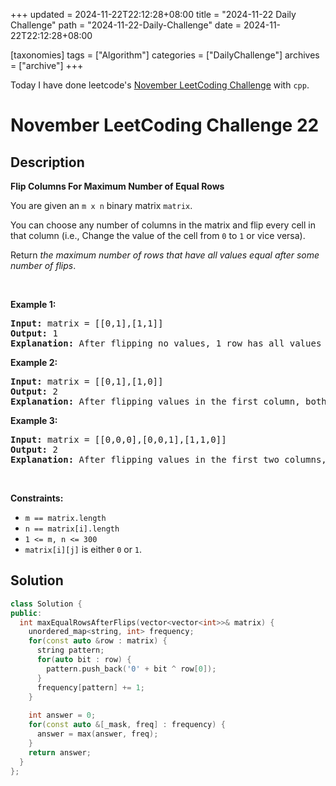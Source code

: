 +++
updated = 2024-11-22T22:12:28+08:00
title = "2024-11-22 Daily Challenge"
path = "2024-11-22-Daily-Challenge"
date = 2024-11-22T22:12:28+08:00

[taxonomies]
tags = ["Algorithm"]
categories = ["DailyChallenge"]
archives = ["archive"]
+++

Today I have done leetcode's [November LeetCoding Challenge](https://leetcode.com/problems/flip-columns-for-maximum-number-of-equal-rows/) with `cpp`.

<!-- more -->

# November LeetCoding Challenge 22

## Description

**Flip Columns For Maximum Number of Equal Rows**

<p>You are given an <code>m x n</code> binary matrix <code>matrix</code>.</p>

<p>You can choose any number of columns in the matrix and flip every cell in that column (i.e., Change the value of the cell from <code>0</code> to <code>1</code> or vice versa).</p>

<p>Return <em>the maximum number of rows that have all values equal after some number of flips</em>.</p>

<p>&nbsp;</p>
<p><strong class="example">Example 1:</strong></p>

<pre>
<strong>Input:</strong> matrix = [[0,1],[1,1]]
<strong>Output:</strong> 1
<strong>Explanation:</strong> After flipping no values, 1 row has all values equal.
</pre>

<p><strong class="example">Example 2:</strong></p>

<pre>
<strong>Input:</strong> matrix = [[0,1],[1,0]]
<strong>Output:</strong> 2
<strong>Explanation:</strong> After flipping values in the first column, both rows have equal values.
</pre>

<p><strong class="example">Example 3:</strong></p>

<pre>
<strong>Input:</strong> matrix = [[0,0,0],[0,0,1],[1,1,0]]
<strong>Output:</strong> 2
<strong>Explanation:</strong> After flipping values in the first two columns, the last two rows have equal values.
</pre>

<p>&nbsp;</p>
<p><strong>Constraints:</strong></p>

<ul>
	<li><code>m == matrix.length</code></li>
	<li><code>n == matrix[i].length</code></li>
	<li><code>1 &lt;= m, n &lt;= 300</code></li>
	<li><code>matrix[i][j]</code> is either&nbsp;<code>0</code> or <code>1</code>.</li>
</ul>


## Solution

``` cpp
class Solution {
public:
  int maxEqualRowsAfterFlips(vector<vector<int>>& matrix) {
    unordered_map<string, int> frequency;
    for(const auto &row : matrix) {
      string pattern;
      for(auto bit : row) {
        pattern.push_back('0' + bit ^ row[0]);
      } 
      frequency[pattern] += 1;
    }
    
    int answer = 0;
    for(const auto &[_mask, freq] : frequency) {
      answer = max(answer, freq);
    }
    return answer;
  }
};
```
